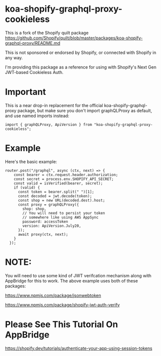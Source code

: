 # koa-shopify-graphql-proxy-cookieless

This is a fork of the Shopify quilt package https://github.com/Shopify/quilt/blob/master/packages/koa-shopify-graphql-proxy/README.md

This is not sponsored or endorsed by Shopify, or connected with Shopify in any way.

I'm providing this package as a reference for using with Shopify's Next Gen JWT-based Cookieless Auth.

# Important
This is a near drop-in replacement for the official koa-shopify-graphql-proxy package, but make sure you don't 
import graphQLProxy as default, and use named imports instead:

```
import { graphQLProxy, ApiVersion } from "koa-shopify-graphql-proxy-cookieless";

```

# Example
Here's the basic example:
```
router.post("/graphql", async (ctx, next) => {
    const bearer = ctx.request.header.authorization;
    const secret = process.env.SHOPIFY_API_SECRET;
    const valid = isVerified(bearer, secret);
    if (valid) {
      const token = bearer.split(" ")[1];
      const decoded = jwt.decode(token);
      const shop = new URL(decoded.dest).host;
      const proxy = graphQLProxy({
        shop: shop,
        // You will need to persist your token
        // somewhere like using AWS AppSync
        password: accessToken
        version: ApiVersion.July20,
      });
      await proxy(ctx, next);
    }
  });
  ```

# NOTE:
You will need to use some kind of JWT verifcation mechanism along with AppBridge 
for this to work. The above example uses both of these packages:

https://www.npmjs.com/package/jsonwebtoken

https://www.npmjs.com/package/shopify-jwt-auth-verify

# Please See This Tutorial On AppBridge
https://shopify.dev/tutorials/authenticate-your-app-using-session-tokens

